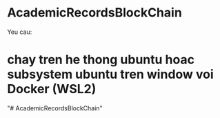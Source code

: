 # AcademicRecordsBlockChain
Yeu cau: 
# chay tren he thong ubuntu hoac subsystem ubuntu tren window voi Docker (WSL2)

"# AcademicRecordsBlockChain" 
